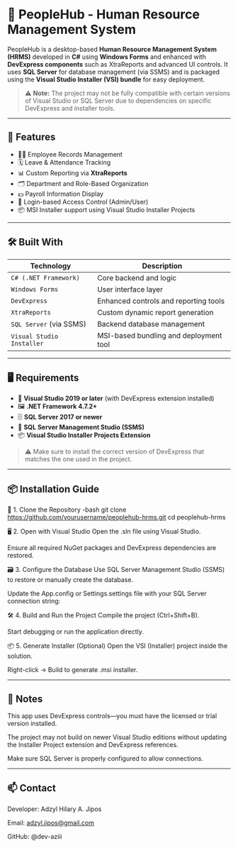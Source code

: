 # 👥 PeopleHub - Human Resource Management System

PeopleHub is a desktop-based **Human Resource Management System (HRMS)** developed in **C#** using **Windows Forms** and enhanced with **DevExpress components** such as XtraReports and advanced UI controls. It uses **SQL Server** for database management (via SSMS) and is packaged using the **Visual Studio Installer (VSI) bundle** for easy deployment.

> ⚠️ **Note:** The project may not be fully compatible with certain versions of Visual Studio or SQL Server due to dependencies on specific DevExpress and installer tools.

---

## 🧩 Features

- 🧑‍💼 Employee Records Management  
- 🗓️ Leave & Attendance Tracking  
- 📊 Custom Reporting via **XtraReports**  
- 🗂️ Department and Role-Based Organization  
- 💵 Payroll Information Display  
- 🔐 Login-based Access Control (Admin/User)  
- 📦 MSI Installer support using Visual Studio Installer Projects

---

## 🛠️ Built With

| Technology                    | Description                                       |
|------------------------------|---------------------------------------------------|
| `C# (.NET Framework)`        | Core backend and logic                           |
| `Windows Forms`              | User interface layer                             |
| `DevExpress`                 | Enhanced controls and reporting tools            |
| `XtraReports`                | Custom dynamic report generation                 |
| `SQL Server` (via SSMS)      | Backend database management                      |
| `Visual Studio Installer`    | MSI-based bundling and deployment tool           |

---

## 🖥️ Requirements

- 🧰 **Visual Studio 2019 or later** (with DevExpress extension installed)
- 🖼️ **.NET Framework 4.7.2+**
- 🗄️ **SQL Server 2017 or newer**
- 🧪 **SQL Server Management Studio (SSMS)**
- 📦 **Visual Studio Installer Projects Extension**

> ⚠️ Make sure to install the correct version of DevExpress that matches the one used in the project.

---

## 📦 Installation Guide

🔧 1. Clone the Repository
-bash
git clone https://github.com/yourusername/peoplehub-hrms.git
cd peoplehub-hrms

🖥️ 2. Open with Visual Studio
Open the .sln file using Visual Studio.

Ensure all required NuGet packages and DevExpress dependencies are restored.

🗃️ 3. Configure the Database
Use SQL Server Management Studio (SSMS) to restore or manually create the database.

Update the App.config or Settings.settings file with your SQL Server connection string:
<connectionStrings>
  <add name="PeopleHubConnection" connectionString="Data Source=YOUR_SERVER;Initial Catalog=PeopleHubDB;Integrated Security=True" />
</connectionStrings>

🛠️ 4. Build and Run the Project
Compile the project (Ctrl+Shift+B).

Start debugging or run the application directly.

📦 5. Generate Installer (Optional)
Open the VSI (Installer) project inside the solution.

Right-click → Build to generate .msi installer.

---

## 📘 Notes
This app uses DevExpress controls—you must have the licensed or trial version installed.

The project may not build on newer Visual Studio editions without updating the Installer Project extension and DevExpress references.

Make sure SQL Server is properly configured to allow connections.

---

## 📫 Contact
Developer: Adzyl Hilary A. Jipos

Email: adzyl.jipos@gmail.com

GitHub: @dev-aziii

